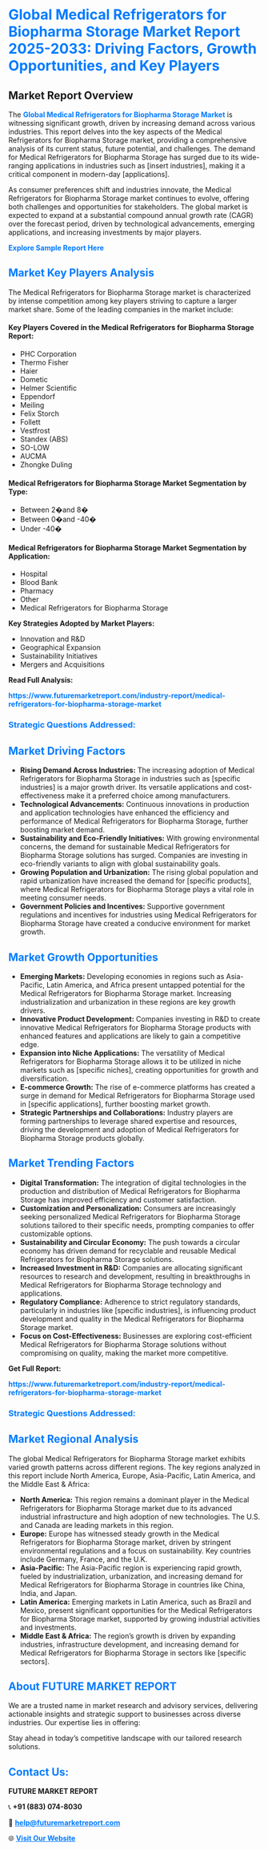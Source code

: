 <h1 style="color: #007BFF;">Global Medical Refrigerators for Biopharma Storage Market Report 2025-2033: Driving Factors, Growth Opportunities, and Key Players</h1>

<section id="overview">
<h2>Market Report Overview</h2>
<p>The <a href="https://www.futuremarketreport.com/industry-report/medical-refrigerators-for-biopharma-storage-market" style="color: #007BFF; text-decoration: none;"><strong>Global Medical Refrigerators for Biopharma Storage Market</strong></a> is witnessing significant growth, driven by increasing demand across various industries. This report delves into the key aspects of the Medical Refrigerators for Biopharma Storage market, providing a comprehensive analysis of its current status, future potential, and challenges. The demand for Medical Refrigerators for Biopharma Storage has surged due to its wide-ranging applications in industries such as [insert industries], making it a critical component in modern-day [applications].</p>
<p>As consumer preferences shift and industries innovate, the Medical Refrigerators for Biopharma Storage market continues to evolve, offering both challenges and opportunities for stakeholders. The global market is expected to expand at a substantial compound annual growth rate (CAGR) over the forecast period, driven by technological advancements, emerging applications, and increasing investments by major players.</p>
</section>

<section id="overview">
<p><a href="https://www.futuremarketreport.com/request-sample/reportId=127160" style="color: #007BFF; text-decoration: none;"><strong>Explore Sample Report Here</strong></a></p>
</section>

<section id="key-players">
<h2 style="color: #007BFF;">Market Key Players Analysis</h2>
<p>The Medical Refrigerators for Biopharma Storage market is characterized by intense competition among key players striving to capture a larger market share. Some of the leading companies in the market include:</p>
<h4>Key Players Covered in the Medical Refrigerators for Biopharma Storage Report:</h4>
<ul><li>PHC Corporation</li><li>Thermo Fisher</li><li>Haier</li><li>Dometic</li><li>Helmer Scientific</li><li>Eppendorf</li><li>Meiling</li><li>Felix Storch</li><li>Follett</li><li>Vestfrost</li><li>Standex (ABS)</li><li>SO-LOW</li><li>AUCMA</li><li>Zhongke Duling</li></ul>
<h4>Medical Refrigerators for Biopharma Storage Market Segmentation by Type:</h4>
<ul><li>Between 2�and 8�</li><li>Between 0�and -40�</li><li>Under -40�</li></ul>

<h4>Medical Refrigerators for Biopharma Storage Market Segmentation by Application:</h4>
<ul><li>Hospital</li><li>Blood Bank</li><li>Pharmacy</li><li>Other</li><li>Medical Refrigerators for Biopharma Storage</li></ul>
<p><strong>Key Strategies Adopted by Market Players:</strong></p>
<ul>
<li>Innovation and R&D</li>
<li>Geographical Expansion</li>
<li>Sustainability Initiatives</li>
<li>Mergers and Acquisitions</li>
</ul>
</section>

<section>
<p><strong>Read Full Analysis: </strong></p><a href="https://www.futuremarketreport.com/industry-report/medical-refrigerators-for-biopharma-storage-market" style="color: #007BFF; text-decoration: none;"><strong>https://www.futuremarketreport.com/industry-report/medical-refrigerators-for-biopharma-storage-market</strong></a>
<h3 style="color: #007BFF;">Strategic Questions Addressed:</h3>
</section>

<section id="driving-factors">
<h2 style="color: #007BFF;">Market Driving Factors</h2>
<ul>
<li><strong>Rising Demand Across Industries:</strong> The increasing adoption of Medical Refrigerators for Biopharma Storage in industries such as [specific industries] is a major growth driver. Its versatile applications and cost-effectiveness make it a preferred choice among manufacturers.</li>
<li><strong>Technological Advancements:</strong> Continuous innovations in production and application technologies have enhanced the efficiency and performance of Medical Refrigerators for Biopharma Storage, further boosting market demand.</li>
<li><strong>Sustainability and Eco-Friendly Initiatives:</strong> With growing environmental concerns, the demand for sustainable Medical Refrigerators for Biopharma Storage solutions has surged. Companies are investing in eco-friendly variants to align with global sustainability goals.</li>
<li><strong>Growing Population and Urbanization:</strong> The rising global population and rapid urbanization have increased the demand for [specific products], where Medical Refrigerators for Biopharma Storage plays a vital role in meeting consumer needs.</li>
<li><strong>Government Policies and Incentives:</strong> Supportive government regulations and incentives for industries using Medical Refrigerators for Biopharma Storage have created a conducive environment for market growth.</li>
</ul>
</section>

<section id="growth-opportunities">
<h2 style="color: #007BFF;">Market Growth Opportunities</h2>
<ul>
<li><strong>Emerging Markets:</strong> Developing economies in regions such as Asia-Pacific, Latin America, and Africa present untapped potential for the Medical Refrigerators for Biopharma Storage market. Increasing industrialization and urbanization in these regions are key growth drivers.</li>
<li><strong>Innovative Product Development:</strong> Companies investing in R&D to create innovative Medical Refrigerators for Biopharma Storage products with enhanced features and applications are likely to gain a competitive edge.</li>
<li><strong>Expansion into Niche Applications:</strong> The versatility of Medical Refrigerators for Biopharma Storage allows it to be utilized in niche markets such as [specific niches], creating opportunities for growth and diversification.</li>
<li><strong>E-commerce Growth:</strong> The rise of e-commerce platforms has created a surge in demand for Medical Refrigerators for Biopharma Storage used in [specific applications], further boosting market growth.</li>
<li><strong>Strategic Partnerships and Collaborations:</strong> Industry players are forming partnerships to leverage shared expertise and resources, driving the development and adoption of Medical Refrigerators for Biopharma Storage products globally.</li>
</ul>
</section>

<section id="trending-factors">
<h2 style="color: #007BFF;">Market Trending Factors</h2>
<ul>
<li><strong>Digital Transformation:</strong> The integration of digital technologies in the production and distribution of Medical Refrigerators for Biopharma Storage has improved efficiency and customer satisfaction.</li>
<li><strong>Customization and Personalization:</strong> Consumers are increasingly seeking personalized Medical Refrigerators for Biopharma Storage solutions tailored to their specific needs, prompting companies to offer customizable options.</li>
<li><strong>Sustainability and Circular Economy:</strong> The push towards a circular economy has driven demand for recyclable and reusable Medical Refrigerators for Biopharma Storage solutions.</li>
<li><strong>Increased Investment in R&D:</strong> Companies are allocating significant resources to research and development, resulting in breakthroughs in Medical Refrigerators for Biopharma Storage technology and applications.</li>
<li><strong>Regulatory Compliance:</strong> Adherence to strict regulatory standards, particularly in industries like [specific industries], is influencing product development and quality in the Medical Refrigerators for Biopharma Storage market.</li>
<li><strong>Focus on Cost-Effectiveness:</strong> Businesses are exploring cost-efficient Medical Refrigerators for Biopharma Storage solutions without compromising on quality, making the market more competitive.</li>
</ul>
</section>

<section>
<p><strong>Get Full Report: </strong></p><a href="https://www.futuremarketreport.com/industry-report/medical-refrigerators-for-biopharma-storage-market" style="color: #007BFF; text-decoration: none;"><strong>https://www.futuremarketreport.com/industry-report/medical-refrigerators-for-biopharma-storage-market</strong></a>
<h3 style="color: #007BFF;">Strategic Questions Addressed:</h3>
</section>


<section id="regional-analysis">
<h2 style="color: #007BFF;">Market Regional Analysis</h2>
<p>The global Medical Refrigerators for Biopharma Storage market exhibits varied growth patterns across different regions. The key regions analyzed in this report include North America, Europe, Asia-Pacific, Latin America, and the Middle East & Africa:</p>
<ul>
<li><strong>North America:</strong> This region remains a dominant player in the Medical Refrigerators for Biopharma Storage market due to its advanced industrial infrastructure and high adoption of new technologies. The U.S. and Canada are leading markets in this region.</li>
<li><strong>Europe:</strong> Europe has witnessed steady growth in the Medical Refrigerators for Biopharma Storage market, driven by stringent environmental regulations and a focus on sustainability. Key countries include Germany, France, and the U.K.</li>
<li><strong>Asia-Pacific:</strong> The Asia-Pacific region is experiencing rapid growth, fueled by industrialization, urbanization, and increasing demand for Medical Refrigerators for Biopharma Storage in countries like China, India, and Japan.</li>
<li><strong>Latin America:</strong> Emerging markets in Latin America, such as Brazil and Mexico, present significant opportunities for the Medical Refrigerators for Biopharma Storage market, supported by growing industrial activities and investments.</li>
<li><strong>Middle East & Africa:</strong> The region’s growth is driven by expanding industries, infrastructure development, and increasing demand for Medical Refrigerators for Biopharma Storage in sectors like [specific sectors].</li>
</ul>
</section>

<footer>
<h2 style="color: #007BFF;">About FUTURE MARKET REPORT</h2>
<p>We are a trusted name in market research and advisory services, delivering actionable insights and strategic support to businesses across diverse industries. Our expertise lies in offering:</p>

<p>Stay ahead in today’s competitive landscape with our tailored research solutions.</p>

<h2 style="color: #007BFF;">Contact Us:</h2>
<p><strong>FUTURE MARKET REPORT</strong></p>
<p>📞 <strong>+91 (883) 074-8030</strong></p>
<p>📧 <strong><a href="mailto:help@futuremarketreport.com" style="color: #007BFF;">help@futuremarketreport.com</a></strong></p>
<p>🌐 <strong><a href="https://www.futuremarketreport.com/" style="color: #007BFF;">Visit Our Website</a></strong></p>
</footer>